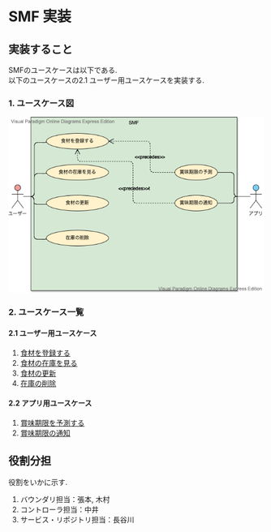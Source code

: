 # SMF 実装

## 実装すること
SMFのユースケースは以下である.  
以下のユースケースの2.1 ユーザー用ユースケースを実装する.  
  
### 1. ユースケース図

<img src="../usecase/SMF.vpd.png">

### 2. ユースケース一覧
#### 2.1 ユーザー用ユースケース
1. [食材を登録する](../usecase/食材登録ユースケース.md)
2. [食材の在庫を見る](../usecase/在庫確認ユースケース.md)
3. [食材の更新](../usecase/usecase_update.md)
4. [在庫の削除](../usecase/usecase_delete.md)

#### 2.2 アプリ用ユースケース
1. [賞味期限を予測する](../usecase/予測ユースケース.md)
2. [賞味期限の通知](../usecase/通知ユースケース.md)  
  
## 役割分担  
役割をいかに示す.  
1. バウンダリ担当：張本, 木村  
2. コントローラ担当：中井  
3. サービス・リポジトリ担当：長谷川  
